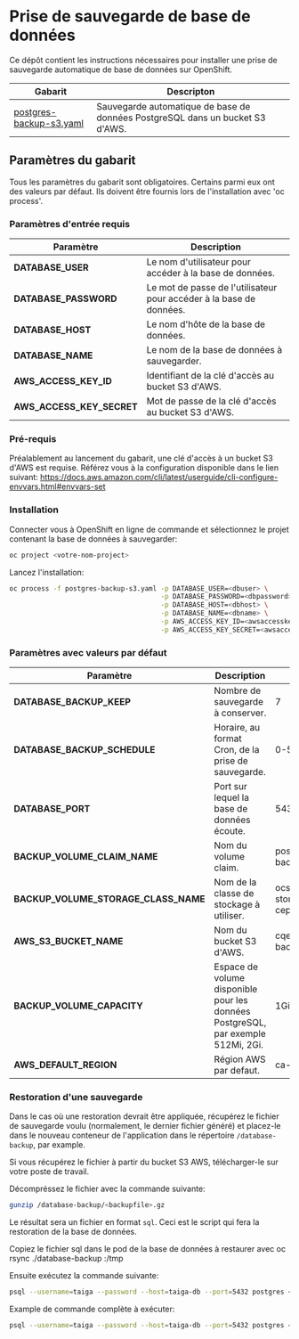 # Prise de sauvegarde de base de données

Ce dépôt contient les instructions nécessaires pour installer une prise de sauvegarde automatique de base de données sur OpenShift.

| Gabarit  | Descripton |
| -------- | ---------- |
| [postgres-backup-s3.yaml](https://github.com/CQEN-QDCE/openshift-services-generiques/blob/main/sauvegarde/postgres-backup-s3.yaml) | Sauvegarde automatique de base de données PostgreSQL dans un bucket S3 d'AWS. |

## Paramètres du gabarit

Tous les paramètres du gabarit sont obligatoires. Certains parmi eux ont des valeurs par défaut. Ils doivent être fournis lors de l'installation avec 'oc process'.

### Paramètres d'entrée requis

| Paramètre | Description |
| --------- | ----------- |
| **DATABASE_USER** | Le nom d'utilisateur pour accéder à la base de données. |
| **DATABASE_PASSWORD** | Le mot de passe de l'utilisateur pour accéder à la base de données. |
| **DATABASE_HOST** | Le nom d'hôte de la base de données. |
| **DATABASE_NAME** | Le nom de la base de données à sauvegarder. |
| **AWS_ACCESS_KEY_ID** | Identifiant de la clé d'accès au bucket S3 d'AWS. |
| **AWS_ACCESS_KEY_SECRET** | Mot de passe de la clé d'accès au bucket S3 d'AWS. |

### Pré-requis
Préalablement au lancement du gabarit, une clé d'accès à un bucket S3 d'AWS est requise. Référez vous à la configuration disponible dans le lien suivant: 
https://docs.aws.amazon.com/cli/latest/userguide/cli-configure-envvars.html#envvars-set 

### Installation
Connecter vous à OpenShift en ligne de commande et sélectionnez le projet contenant la base de données à sauvegarder:
```bash
oc project <votre-nom-project>
```

Lancez l'installation:
```bash
oc process -f postgres-backup-s3.yaml -p DATABASE_USER=<dbuser> \
                                      -p DATABASE_PASSWORD=<dbpassword> \
                                      -p DATABASE_HOST=<dbhost> \
                                      -p DATABASE_NAME=<dbname> \
                                      -p AWS_ACCESS_KEY_ID=<awsaccesskeyid> \
                                      -p AWS_ACCESS_KEY_SECRET=<awsaccesskeysecret> | oc create -f -
```

### Paramètres avec valeurs par défaut
| Paramètre | Description | Défaut      |
| --------- | ----------- | ----------- |
| **DATABASE_BACKUP_KEEP** | Nombre de sauvegarde à conserver. | 7 |
| **DATABASE_BACKUP_SCHEDULE** | Horaire, au format Cron, de la prise de sauvegarde. | 0-55/5 * * * * |
| **DATABASE_PORT** | Port sur lequel la base de données écoute. | 5432 |
| **BACKUP_VOLUME_CLAIM_NAME** | Nom du volume claim. | postgres-backup-s3 |
| **BACKUP_VOLUME_STORAGE_CLASS_NAME** |Nom de la classe de stockage à utiliser. | ocs-storagecluster-cephfs |
| **AWS_S3_BUCKET_NAME** | Nom du bucket S3 d'AWS. | cqen-taiga-backups |
| **BACKUP_VOLUME_CAPACITY** | Espace de volume disponible pour les données PostgreSQL, par exemple 512Mi, 2Gi. | 1Gi |
| **AWS_DEFAULT_REGION** | Région AWS par defaut. | ca-central-1 |

### Restoration d'une sauvegarde
Dans le cas où une restoration devrait être appliquée, récupérez le fichier de sauvegarde voulu (normalement, le dernier fichier généré) et placez-le dans le nouveau conteneur 
de l'application dans le répertoire `/database-backup`, par example.

Si vous récupérez le fichier à partir du bucket S3 AWS, télécharger-le sur votre poste de travail. 

Décompréssez le fichier avec la commande suivante: 

```bash
gunzip /database-backup/<backupfile>.gz
```

Le résultat sera un fichier en format `sql`. Ceci est le script qui fera la restoration de la base de données.

Copiez le fichier sql dans le pod de la base de données à restaurer avec oc rsync ./database-backup <nom du pod>:/tmp
  
Ensuite exécutez la commande suivante: 

```bash
psql --username=taiga --password --host=taiga-db --port=5432 postgres < /database-backup/<backupfile>.sql
```

Example de commande complète à exécuter: 

```bash
psql --username=taiga --password --host=taiga-db --port=5432 postgres < /database-backup/backup-taiga-2021-10-05_152512Z.sql.gz
```

